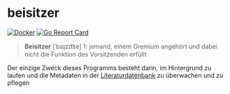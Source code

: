 # beisitzer

[![Docker](https://github.com/j0hax/beisitzer/actions/workflows/docker-publish.yml/badge.svg)](https://github.com/j0hax/beisitzer/actions/workflows/docker-publish.yml)
[![Go Report Card](https://goreportcard.com/badge/github.com/j0hax/beisitzer)](https://goreportcard.com/report/github.com/j0hax/beisitzer)

> **Beisitzer** [ˈbaɪ̯zɪt͡sɐ] 1: jemand, einem Gremium angehört und dabei nicht die Funktion des Vorsitzenden erfüllt

Der einzige Zweck dieses Programms besteht darin, im Hintergrund zu laufen und die Metadaten in der [Literaturdatenbank](https://github.com/j0hax/literaturdatenbank) zu überwachen und zu pflegen
